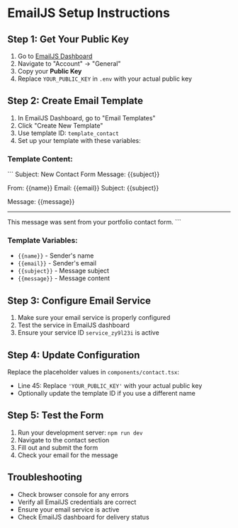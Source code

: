 # EmailJS Setup Instructions

## Step 1: Get Your Public Key
1. Go to [EmailJS Dashboard](https://dashboard.emailjs.com/)
2. Navigate to "Account" → "General"
3. Copy your **Public Key**
4. Replace `YOUR_PUBLIC_KEY` in `.env` with your actual public key

## Step 2: Create Email Template
1. In EmailJS Dashboard, go to "Email Templates"
2. Click "Create New Template"
3. Use template ID: `template_contact`
4. Set up your template with these variables:

### Template Content:
\`\`\`
Subject: New Contact Form Message: {{subject}}

From: {{name}}
Email: {{email}}
Subject: {{subject}}

Message:
{{message}}

---
This message was sent from your portfolio contact form.
\`\`\`

### Template Variables:
- `{{name}}` - Sender's name
- `{{email}}` - Sender's email
- `{{subject}}` - Message subject
- `{{message}}` - Message content

## Step 3: Configure Email Service
1. Make sure your email service is properly configured
2. Test the service in EmailJS dashboard
3. Ensure your service ID `service_zy9l23i` is active

## Step 4: Update Configuration
Replace the placeholder values in `components/contact.tsx`:
- Line 45: Replace `'YOUR_PUBLIC_KEY'` with your actual public key
- Optionally update the template ID if you use a different name

## Step 5: Test the Form
1. Run your development server: `npm run dev`
2. Navigate to the contact section
3. Fill out and submit the form
4. Check your email for the message

## Troubleshooting
- Check browser console for any errors
- Verify all EmailJS credentials are correct
- Ensure your email service is active
- Check EmailJS dashboard for delivery status
